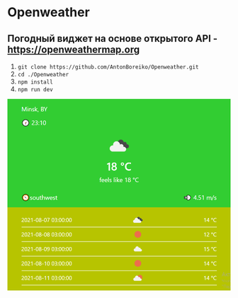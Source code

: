 # Openweather
## Погодный виджет на основе открытого API - https://openweathermap.org

1. `git clone https://github.com/AntonBoreiko/Openweather.git`
2. `cd ./Openweather`
3. `npm install`
4. `npm run dev `

<img src="./src/img/scr.PNG" >
